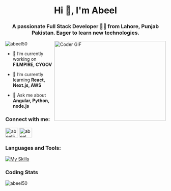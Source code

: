 <h1 align="center">Hi 👋, I'm Abeel</h1>
<h3 align="center">A passionate Full Stack Developer 👨‍💻 from Lahore, Punjab Pakistan. Eager to learn new technologies.</h3>
<img alt="Coder GIF" align="right" height=250 width=350 src="https://cdn.dribbble.com/users/730703/screenshots/6581243/avento.gif" />

<p align="left"> <img src="https://komarev.com/ghpvc/?username=abeel50&label=Profile%20views&color=0e75b6&style=flat" alt="abeel50" /> </p>

- 🔭 I’m currently working on **FILMPIRE, CYGOV**

- 🌱 I’m currently learning **React, Next.js, AWS**

- 💬 Ask me about **Angular, Python, node.js**

<h3 align="left">Connect with me:</h3>
<p align="left">
<a href="https://linkedin.com/in/abeel50" target="blank"><img align="center" src="https://raw.githubusercontent.com/rahuldkjain/github-profile-readme-generator/master/src/images/icons/Social/linked-in-alt.svg" alt="abeel50" height="30" width="40" /></a>
<a href="https://www.leetcode.com/abeel" target="blank"><img align="center" src="https://raw.githubusercontent.com/rahuldkjain/github-profile-readme-generator/master/src/images/icons/Social/leet-code.svg" alt="abeel" height="30" width="40" /></a>
</p>

### Languages and Tools:

[![My Skills](https://skillicons.dev/icons?i=js,ts,html,css,nextjs,nodejs,python,angular,linux,pnpm,aws,express,graphql,mongodb,postgres,firebase,materialui,sass,git,postman,vscode,figma,&theme=dark)](https://skillicons.dev)

### Coding Stats
<p><img align="left" src="https://github-readme-stats.vercel.app/api/top-langs?username=abeel50&show_icons=true&locale=en&layout=donut&theme=dark" alt="abeel50" /></p>

<!-- <p>&nbsp;<img align="center" src="https://github-readme-stats.vercel.app/api?username=abeel50&show_icons=true&show=reviews,prs_merged&theme=dark&locale=en" alt="abeel50" /></p> -->

